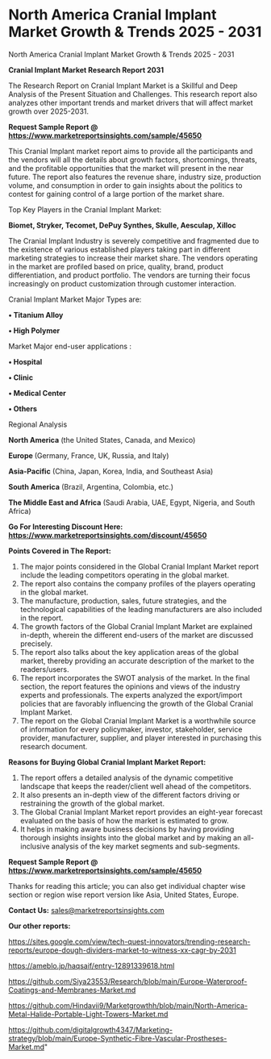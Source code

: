 # North America Cranial Implant Market Growth & Trends 2025 - 2031
 North America Cranial Implant Market Growth & Trends 2025 - 2031

<strong>Cranial Implant Market Research Report 2031</strong>

The Research Report on Cranial Implant Market is a Skillful and Deep Analysis of the Present Situation and Challenges. This research report also analyzes other important trends and market drivers that will affect market growth over 2025-2031.

<strong>Request Sample Report @ <a href=https://www.marketreportsinsights.com/sample/45650>https://www.marketreportsinsights.com/sample/45650</a></strong>

This Cranial Implant market report aims to provide all the participants and the vendors will all the details about growth factors, shortcomings, threats, and the profitable opportunities that the market will present in the near future. The report also features the revenue share, industry size, production volume, and consumption in order to gain insights about the politics to contest for gaining control of a large portion of the market share.

Top Key Players in the Cranial Implant Market:

<strong>Biomet, Stryker, Tecomet, DePuy Synthes, Skulle, Aesculap, Xilloc</strong>

The Cranial Implant Industry is severely competitive and fragmented due to the existence of various established players taking part in different marketing strategies to increase their market share. The vendors operating in the market are profiled based on price, quality, brand, product differentiation, and product portfolio. The vendors are turning their focus increasingly on product customization through customer interaction.

Cranial Implant Market Major Types are:

<strong>•  Titanium Alloy

•  High Polymer</strong>

Market Major end-user applications :

<strong>•  Hospital

•  Clinic

•  Medical Center

•  Others</strong>

Regional Analysis

</u><strong><b>North America</b></strong> (the United States, Canada, and Mexico)

<strong><b>Europe </b></strong>(Germany, France, UK, Russia, and Italy)

<strong><b>Asia-Pacific</b></strong> (China, Japan, Korea, India, and Southeast Asia)

<strong><b>South America</b></strong> (Brazil, Argentina, Colombia, etc.)

<strong><b>The Middle East and Africa</b></strong> (Saudi Arabia, UAE, Egypt, Nigeria, and South Africa)

<strong>Go For Interesting Discount Here: <a href=https://www.marketreportsinsights.com/discount/45650>https://www.marketreportsinsights.com/discount/45650</a></strong>

<strong>Points Covered in The Report:</strong>
<ol>
  <li>The major points considered in the Global Cranial Implant Market report include the leading competitors operating in the global market.</li>
  <li>The report also contains the company profiles of the players operating in the global market.</li>
  <li>The manufacture, production, sales, future strategies, and the technological capabilities of the leading manufacturers are also included in the report.</li>
  <li>The growth factors of the Global Cranial Implant Market are explained in-depth, wherein the different end-users of the market are discussed precisely.</li>
  <li>The report also talks about the key application areas of the global market, thereby providing an accurate description of the market to the readers/users.</li>
  <li>The report incorporates the SWOT analysis of the market. In the final section, the report features the opinions and views of the industry experts and professionals. The experts analyzed the export/import policies that are favorably influencing the growth of the Global Cranial Implant Market.</li>
  <li>The report on the Global Cranial Implant Market is a worthwhile source of information for every policymaker, investor, stakeholder, service provider, manufacturer, supplier, and player interested in purchasing this research document.</li>
</ol>
<strong>Reasons for Buying Global Cranial Implant Market Report:</strong>

<ol>
  <li>The report offers a detailed analysis of the dynamic competitive landscape that keeps the reader/client well ahead of the competitors.</li>
  <li>It also presents an in-depth view of the different factors driving or restraining the growth of the global market.</li>
  <li>The Global Cranial Implant Market report provides an eight-year forecast evaluated on the basis of how the market is estimated to grow.</li>
  <li>It helps in making aware business decisions by having providing thorough insights insights into the global market and by making an all-inclusive analysis of the key market segments and sub-segments.</li>
</ol>
<strong>Request Sample Report @ <a href=https://www.marketreportsinsights.com/sample/45650>https://www.marketreportsinsights.com/sample/45650</a></strong>


Thanks for reading this article; you can also get individual chapter wise section or region wise report version like Asia, United States, Europe.

<strong>Contact Us:</strong>
sales@marketreportsinsights.com

<strong>Our other reports:</strong>

<a href=https://sites.google.com/view/tech-quest-innovators/trending-research-reports/europe-dough-dividers-market-to-witness-xx-cagr-by-2031>https://sites.google.com/view/tech-quest-innovators/trending-research-reports/europe-dough-dividers-market-to-witness-xx-cagr-by-2031</a>

<a href=https://ameblo.jp/haqsaif/entry-12891339618.html>https://ameblo.jp/haqsaif/entry-12891339618.html</a>

<a href=https://github.com/Siya23553/Research/blob/main/Europe-Waterproof-Coatings-and-Membranes-Market.md>https://github.com/Siya23553/Research/blob/main/Europe-Waterproof-Coatings-and-Membranes-Market.md</a>

<a href=https://github.com/Hindavii9/Marketgrowthh/blob/main/North-America-Metal-Halide-Portable-Light-Towers-Market.md>https://github.com/Hindavii9/Marketgrowthh/blob/main/North-America-Metal-Halide-Portable-Light-Towers-Market.md</a>

<a href=https://github.com/digitalgrowth4347/Marketing-strategy/blob/main/Europe-Synthetic-Fibre-Vascular-Prostheses-Market.md>https://github.com/digitalgrowth4347/Marketing-strategy/blob/main/Europe-Synthetic-Fibre-Vascular-Prostheses-Market.md</a>"
